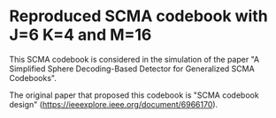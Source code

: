 # Reproduced SCMA codebook with J=6 K=4 and M=16

This SCMA codebook is considered in the simulation of the paper "A Simplified Sphere Decoding-Based Detector for Generalized SCMA Codebooks".

The original paper that proposed this codebook is "SCMA codebook design" (https://ieeexplore.ieee.org/document/6966170).
   

